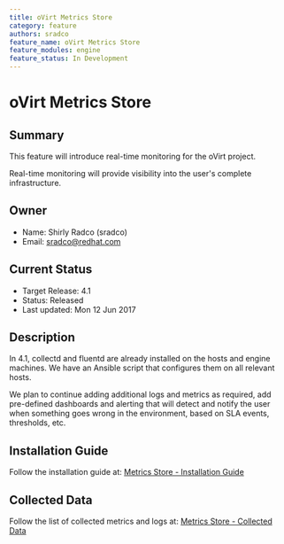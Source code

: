 ```yaml
---
title: oVirt Metrics Store
category: feature
authors: sradco
feature_name: oVirt Metrics Store
feature_modules: engine
feature_status: In Development
---
```

# oVirt Metrics Store

## Summary

This feature will introduce real-time monitoring for the oVirt project.

Real-time monitoring will provide visibility into the user's complete infrastructure.

## Owner

*   Name: Shirly Radco (sradco)
*   Email: <sradco@redhat.com>

## Current Status

*   Target Release: 4.1
*   Status: Released
*   Last updated: Mon 12 Jun 2017

## Description

In 4.1, collectd and fluentd are already installed on the hosts and engine machines.
We have an Ansible script that configures them on all relevant hosts.

We plan to continue adding additional logs and metrics as required, add pre-defined dashboards and alerting that will detect and notify the user when something goes wrong in the environment, based on SLA events, thresholds, etc.

## Installation Guide

Follow the installation guide at:  [Metrics Store - Installation Guide](http://www.ovirt.org/develop/release-management/features/engine/metrics-store-installation-guide/)

## Collected Data

Follow the list of collected metrics and logs at:  [Metrics Store - Collected Data](http://www.ovirt.org/develop/release-management/features/engine/metrics-store-collected-metrics/)

